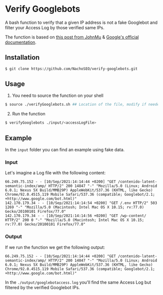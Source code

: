 # Verify Googlebots

A bash function to verify that a given IP address is not a fake Googlebot and filter your Access Log by those verified same IPs.

The function is based on [this post from JohnMu](https://johnmu.com/fake-googlebots/) & [Google's official documentation](https://developers.google.com/search/docs/advanced/crawling/verifying-googlebot).

## Installation
```sh
$ git clone https://github.com/NachoSEO/verify-googlebots.git
```

## Usage
1. You need to source the function on your shell
```sh
$ source ./verifyGooglebots.sh ## Location of the file, modify if needed
```

2. Run the function
```sh
$ verifyGooglebots ./input/<accessLogFile>
```

## Example
In the `input` folder you can find an example using fake data.

### Input
Let's imagine a Log file with the following content:
```log
66.249.75.152 - - [10/Sep/2021:14:14:44 +0200] "GET /contenido-latent-semantic-index/amp/ HTTP/2" 200 14847 "-" "Mozilla/5.0 (Linux; Android 6.0.1; Nexus 5X Build/MMB29P) AppleWebKit/537.36 (KHTML, like Gecko) Chrome/92.0.4515.119 Mobile Safari/537.36 (compatible; Googlebot/2.1; +http://www.google.com/bot.html)"
142.170.179.34 - - [10/Sep/2021:14:14:54 +0200] "GET /.env HTTP/2" 503 1269 "-" "Mozilla/5.0 (Macintosh; Intel Mac OS X 10.15; rv:77.0) Gecko/20100101 Firefox/77.0"
142.170.179.34 - - [10/Sep/2021:14:14:56 +0200] "GET /wp-content/ HTTP/2" 200 0 "-" "Mozilla/5.0 (Macintosh; Intel Mac OS X 10.15; rv:77.0) Gecko/20100101 Firefox/77.0"
```

### Output
If we run the function we get the following output:
```log
66.249.75.152 - - [10/Sep/2021:14:14:44 +0200] "GET /contenido-latent-semantic-index/amp/ HTTP/2" 200 14847 "-" "Mozilla/5.0 (Linux; Android 6.0.1; Nexus 5X Build/MMB29P) AppleWebKit/537.36 (KHTML, like Gecko) Chrome/92.0.4515.119 Mobile Safari/537.36 (compatible; Googlebot/2.1; +http://www.google.com/bot.html)"
```

In the `./output/googlebotaccess.log` you'll find the same Access Log but filtered by the verified Googlebot IPs.